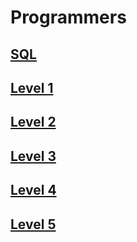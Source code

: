 # Programmers

## [SQL](SQL)

## [Level 1]([SQL](https://github.com/Jiyooung/ALGORITHM/tree/master/programmers/Level%201))
## [Level 2]([SQL](https://github.com/Jiyooung/ALGORITHM/tree/master/programmers/Level%202))
## [Level 3]([SQL](https://github.com/Jiyooung/ALGORITHM/tree/master/programmers/Level%203))
## [Level 4]([SQL](https://github.com/Jiyooung/ALGORITHM/tree/master/programmers/Level%204))
## [Level 5]([SQL](https://github.com/Jiyooung/ALGORITHM/tree/master/programmers/Level%205))